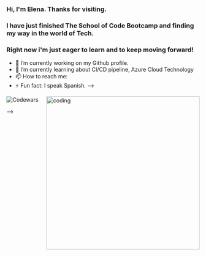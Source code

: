 ### Hi, I'm Elena. Thanks for visiting. 
### I have just finished The School of Code Bootcamp and finding my way in the world of Tech.
### Right now i'm just eager to learn and to keep moving forward!

- 🔭 I’m currently working on my Github profile.
- 🌱 I’m currently learning about CI/CD pipeline, Azure Cloud Technology
- 📫 How to reach me:
- ⚡ Fun fact: I speak Spanish. 
-->


<img align="right" alt="coding" width="400" src=https://c.tenor.com/AlUkiGkR2j8AAAAM/new-game-ahagon-umiko-programming.gif>






![Codewars](https://github.r2v.ch/codewars?user=newcoder09)




-->
